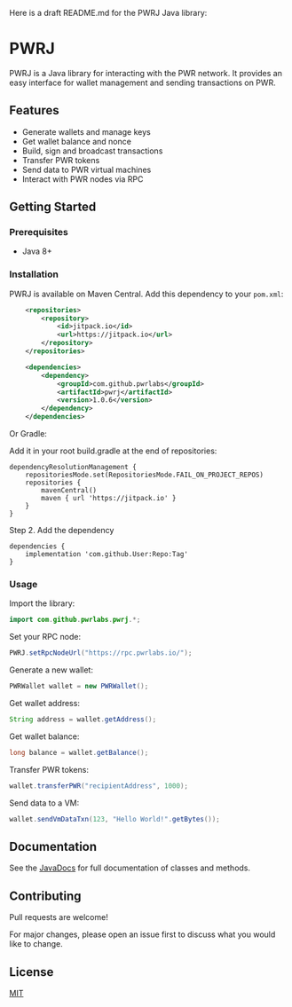 Here is a draft README.md for the PWRJ Java library:

# PWRJ

PWRJ is a Java library for interacting with the PWR network. It provides an easy interface for wallet management and sending transactions on PWR.

## Features

- Generate wallets and manage keys 
- Get wallet balance and nonce
- Build, sign and broadcast transactions
- Transfer PWR tokens
- Send data to PWR virtual machines
- Interact with PWR nodes via RPC

## Getting Started

### Prerequisites

- Java 8+

### Installation

PWRJ is available on Maven Central. Add this dependency to your `pom.xml`:

```xml
    <repositories>
        <repository>
            <id>jitpack.io</id>
            <url>https://jitpack.io</url>
        </repository>
    </repositories>

    <dependencies>
        <dependency>
            <groupId>com.github.pwrlabs</groupId>
            <artifactId>pwrj</artifactId>
            <version>1.0.6</version>
        </dependency>
    </dependencies>
```

Or Gradle:

Add it in your root build.gradle at the end of repositories:

	dependencyResolutionManagement {
		repositoriesMode.set(RepositoriesMode.FAIL_ON_PROJECT_REPOS)
		repositories {
			mavenCentral()
			maven { url 'https://jitpack.io' }
		}
	}
Step 2. Add the dependency

	dependencies {
		implementation 'com.github.User:Repo:Tag'
	}

### Usage

Import the library:

```java 
import com.github.pwrlabs.pwrj.*;
```
Set your RPC node:

```java
PWRJ.setRpcNodeUrl("https://rpc.pwrlabs.io/");
```

Generate a new wallet:

```java
PWRWallet wallet = new PWRWallet(); 
```

Get wallet address:

```java
String address = wallet.getAddress();
```

Get wallet balance: 

```java
long balance = wallet.getBalance();
```

Transfer PWR tokens:

```java
wallet.transferPWR("recipientAddress", 1000); 
```

Send data to a VM:

```java 
wallet.sendVmDataTxn(123, "Hello World!".getBytes());
```

## Documentation

See the [JavaDocs](https://pwrlabs.github.io/pwrj/) for full documentation of classes and methods.

## Contributing

Pull requests are welcome! 

For major changes, please open an issue first to discuss what you would like to change.

## License

[MIT](https://choosealicense.com/licenses/mit/)
